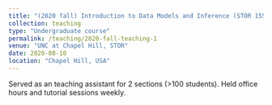 ```yaml
---
title: "(2020 fall) Introduction to Data Models and Inference (STOR 155)"
collection: teaching
type: "Undergraduate course"
permalink: /teaching/2020-fall-teaching-1
venue: "UNC at Chapel Hill, STOR"
date: 2020-08-10
location: "Chapel Hill, USA"
---
```


Served as an teaching assistant for 2 sections (>100 students). Held office hours and tutorial sessions weekly.

